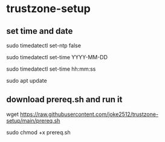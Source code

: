 # trustzone-setup

## set time and date

sudo timedatectl set-ntp false

sudo timedatectl set-time YYYY-MM-DD

sudo timedatectl set-time hh:mm:ss

sudo apt update 

## download prereq.sh and run it

wget https://raw.githubusercontent.com/joke2512/trustzone-setup/main/prereq.sh

sudo chmod +x prereq.sh

